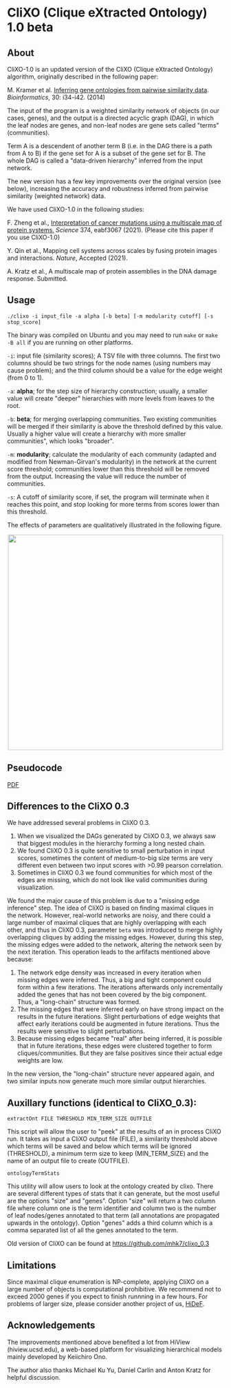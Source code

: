 # CliXO (Clique eXtracted Ontology) 1.0 beta


## About

CliXO-1.0 is an updated version of the CliXO (Clique eXtracted Ontology) algorithm, originally described in the following paper:

M. Kramer et al. [Inferring gene ontologies from pairwise similarity data](https://doi.org/10.1093/bioinformatics/btu282). *Bioinformatics*, 30: i34-i42. (2014)

The input of the program is a weighted similarity network of objects (in our cases, genes), and the output is a directed acyclic graph (DAG), in which the leaf nodes are genes, and non-leaf nodes are gene sets called "terms" (communities).  

 Term A is a descendent of another term B (i.e. in the DAG there is a path from A to B) if the gene set for A is a subset of the gene set for B. The whole DAG is called a "data-driven hierarchy" inferred from the input network.

The new version has a few key improvements over the original version (see below), increasing the accuracy and robustness inferred from pairwise similarity (weighted network) data.

We have used CliXO-1.0 in the following studies:

F. Zheng et al., [Interpretation of cancer mutations using a multiscale map of protein systems.](https://www.science.org/doi/10.1126/science.abf3067) *Science* 374, eabf3067 (2021). (Please cite this paper if you use CliXO-1.0)

Y. Qin et al., Mapping cell systems across scales by fusing protein images and interactions. *Nature*, Accepted (2021).

A. Kratz et al., A multiscale map of protein assemblies in the DNA damage response. Submitted. 

## Usage

`./clixo -i input_file -a alpha [-b beta] [-m modularity cutoff] [-s stop_score]`

The binary was compiled on Ubuntu and you may need to run `make` or `make -B all` if you are running on other platforms.

`-i`: input file (similarity scores); A TSV file with three columns. The first two columns should be two strings for the node names (using numbers may cause problem); and the third column should be a value for the edge weight (from 0 to 1).

`-a`: **alpha**; for the step size of hierarchy construction; usually, a smaller value will create "deeper" hierarchies with more levels from leaves to the root.
   
`-b`: **beta**; for merging overlapping communities. Two existing communities will be merged if their similarity is above the threshold defined by this value. Usually a higher value will create a hierarchy with more smaller communities", which looks "broader".
  
`-m`: **modularity**; calculate the modularity of each community (adapted and modified from Newman-Girvan's modularity) in the network at the current score threshold; communities lower than this threshold will be removed from the output. Increasing the value will reduce the number of communities.
  
`-s`: A cutoff of similarity score, if set, the program will terminate when it reaches this point, and stop looking for more terms from scores lower than this threshold.

The effects of parameters are qualitatively illustrated in the following figure.
<p align="center">
  <img src="fig.png" width="500" align="center">
</p>


## Pseudocode

[PDF](CliXO%201.0%20pseudocode.pdf)


## Differences to the CliXO 0.3

We have addressed several problems in CliXO 0.3. 

1. When we visualized the DAGs generated by CliXO 0.3, we always saw that biggest modules in the hierarchy forming a long nested chain. 
2. We found CliXO 0.3 is quite sensitive to small perturbation in input scores, sometimes the content of medium-to-big size terms are very different even between two input scores with >0.99 pearson correlation.
3. Sometimes in CliXO 0.3 we found communities for which most of the edges are missing, which do not look like valid communities during visualization.

We found the major cause of this problem is due to a "missing edge inference" step. The idea of CliXO is based on finding maximal cliques in the network. However, real-world networks are noisy, and there could a large number of maximal cliques that are highly overlapping with each other, and thus in CliXO 0.3, parameter `beta` was introduced to merge highly overlapping cliques by adding the missing edges. 
However, during this step, the missing edges were added to the network, altering the network seen by the next iteration. This operation leads to the arfifacts mentioned above because:

1. The network edge density was increased in every iteration when missing edges were inferred. Thus, a big and tight component could form within a few iterations. The iterations afterwards only incrementally added the genes that has not been covered by the big component. Thus, a "long-chain" structure was formed.
2. The missing edges that were inferred early on have strong impact on the results in the future iterations. Slight perturbations of edge weights that affect early iterations could be augmented in future iterations. Thus the results were sensitive to slight perturbations.
3. Because missing edges became "real" after being inferred, it is possible that in future iterations, these edges were clustered together to form cliques/communities. But they are false positives since their actual edge weights are low.

In the new version, the "long-chain" structure never appeared again, and two similar inputs now generate much more similar output hierarchies.


## Auxillary functions (identical to CliXO_0.3): 

`extractOnt FILE THRESHOLD MIN_TERM_SIZE OUTFILE`

This script will allow the user to "peek" at the results of an in process CliXO run. It takes as input a CliXO output file (FILE), a similarity threshold above which terms will be saved and below which terms will be ignored (THRESHOLD), a minimum term size to keep (MIN_TERM_SIZE) and the name of an output file to create (OUTFILE).

`ontologyTermStats`

This utility will allow users to look at the ontology created by clixo.  There are several different types of stats that it can generate, but the most useful are the options "size" and "genes".  Option "size" will return a two column file where column one is the term identifier and column two is the number of leaf nodes/genes annotated to that term (all annotations are propagated upwards in the ontology).  Option "genes" adds a third column which is a comma separated list of all the genes annotated to the term.

Old version of CliXO can be found at
https://github.com/mhk7/clixo_0.3

## Limitations

Since maximal clique enumeration is NP-complete, applying CliXO on a large number of objects is computational prohibitive. We recommend not to exceed 2000 genes if you expect to finish runnning in a few hours. For problems of larger size, please consider another project of us, [HiDeF](https://github.com/fanzheng10/HiDeF).

## Acknowledgements

The improvements mentioned above benefited a lot from HiView (hiview.ucsd.edu), a web-based platform for visualizing hierarchical models mainly developed by Keiichiro Ono.

The author also thanks Michael Ku Yu, Daniel Carlin and Anton Kratz for helpful discussion.
